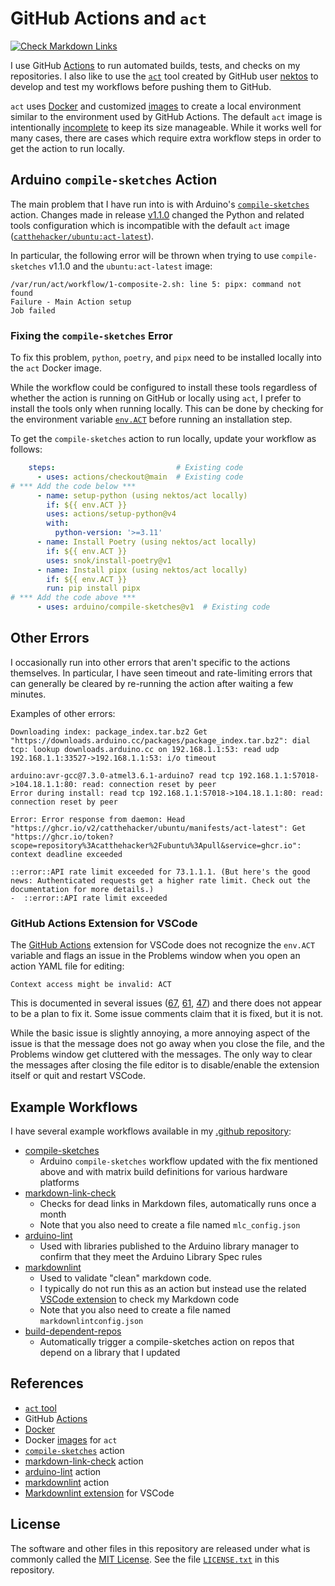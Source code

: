 # GitHub Actions and `act`

[![Check Markdown Links](https://github.com/Andy4495/GitHub-Actions-and-act/actions/workflows/CheckMarkdownLinks.yml/badge.svg)](https://github.com/Andy4495/GitHub-Actions-and-act/actions/workflows/CheckMarkdownLinks.yml)

I use GitHub [Actions][3] to run automated builds, tests, and checks on my repositories. I also like to use the [`act`][1] tool created by GitHub user [nektos][4] to develop and test my workflows before pushing them to GitHub.

`act` uses [Docker][5] and customized [images][6] to create a local environment similar to the environment used by GitHub Actions. The default `act` image is intentionally [incomplete][7] to keep its size manageable. While it works well for many cases, there are cases which require extra workflow steps in order to get the action to run locally.

## Arduino `compile-sketches` Action

The main problem that I have run into is with Arduino's [`compile-sketches`][8] action. Changes made in release [v1.1.0][10] changed the Python and related tools configuration which is incompatible with the default `act` image ([`catthehacker/ubuntu:act-latest`][9]).

In particular, the following error will be thrown when trying to use `compile-sketches` v1.1.0 and the `ubuntu:act-latest` image:

``` text
/var/run/act/workflow/1-composite-2.sh: line 5: pipx: command not found
Failure - Main Action setup
Job failed
```

### Fixing the `compile-sketches` Error

To fix this problem, `python`, `poetry`, and `pipx` need to be installed locally into the `act` Docker image.

While the workflow could be configured to install these tools regardless of whether the action is running on GitHub or locally using `act`, I prefer to install the tools only when running locally. This can be done by checking for the environment variable [`env.ACT`][11] before running an installation step.

To get the `compile-sketches` action to run locally, update your workflow as follows:

```yaml
    steps:                           # Existing code
      - uses: actions/checkout@main  # Existing code
# *** Add the code below ***
      - name: setup-python (using nektos/act locally)
        if: ${{ env.ACT }}
        uses: actions/setup-python@v4
        with:
          python-version: '>=3.11'
      - name: Install Poetry (using nektos/act locally)
        if: ${{ env.ACT }}
        uses: snok/install-poetry@v1
      - name: Install pipx (using nektos/act locally)
        if: ${{ env.ACT }}
        run: pip install pipx 
# *** Add the code above ***
      - uses: arduino/compile-sketches@v1  # Existing code
```

## Other Errors

I occasionally run into other errors that aren't specific to the actions themselves. In particular, I have seen timeout and rate-limiting errors that can generally be cleared by re-running the action after waiting a few minutes.

Examples of other errors:

```text
Downloading index: package_index.tar.bz2 Get "https://downloads.arduino.cc/packages/package_index.tar.bz2": dial tcp: lookup downloads.arduino.cc on 192.168.1.1:53: read udp 192.168.1.1:33527->192.168.1.1:53: i/o timeout
```

```text
arduino:avr-gcc@7.3.0-atmel3.6.1-arduino7 read tcp 192.168.1.1:57018->104.18.1.1:80: read: connection reset by peer
Error during install: read tcp 192.168.1.1:57018->104.18.1.1:80: read: connection reset by peer
```

```text
Error: Error response from daemon: Head "https://ghcr.io/v2/catthehacker/ubuntu/manifests/act-latest": Get "https://ghcr.io/token?scope=repository%3Acatthehacker%2Fubuntu%3Apull&service=ghcr.io": context deadline exceeded
```

```text
::error::API rate limit exceeded for 73.1.1.1. (But here's the good news: Authenticated requests get a higher rate limit. Check out the documentation for more details.)
-  ::error::API rate limit exceeded
```

### GitHub Actions Extension for VSCode

The [GitHub Actions][2] extension for VSCode does not recognize the `env.ACT` variable and flags an issue in the Problems window when you open an action YAML file for editing:

```text
Context access might be invalid: ACT
```

This is documented in several issues ([67][67], [61][61], [47][47]) and there does not appear to be a plan to fix it. Some issue comments claim that it is fixed, but it is not.

While the basic issue is slightly annoying, a more annoying aspect of the issue is that the message does not go away when you close the file, and the Problems window get cluttered with the messages. The only way to clear the messages after closing the file editor is to disable/enable the extension itself or quit and restart VSCode.

## Example Workflows

I have several example workflows available in my [.github repository][12]:

- [compile-sketches][13]
  - Arduino `compile-sketches` workflow updated with the fix mentioned above and with matrix build definitions for various hardware platforms
- [markdown-link-check][14]
  - Checks for dead links in Markdown files, automatically runs once a month
  - Note that you also need to create a file named `mlc_config.json`
- [arduino-lint][15]
  - Used with libraries published to the Arduino library manager to confirm that they meet the Arduino Library Spec rules
- [markdownlint][16]
  - Used to validate "clean" markdown code.
  - I typically do not run this as an action but instead use the related [VSCode extension][21] to check my Markdown code
  - Note that you also need to create a file named `markdownlintconfig.json`
- [build-dependent-repos][17]
  - Automatically trigger a compile-sketches action on repos that depend on a library that I updated

## References

- [`act` tool][1]
- GitHub [Actions][3]
- [Docker][5]
- Docker [images][6] for `act`
- [`compile-sketches`][8] action
- [markdown-link-check][18] action
- [arduino-lint][19] action
- [markdownlint][20] action
- [Markdownlint extension][21] for VSCode

## License

The software and other files in this repository are released under what is commonly called the [MIT License][100]. See the file [`LICENSE.txt`][101] in this repository.

[1]: https://github.com/nektos/act
[2]: https://marketplace.visualstudio.com/items?itemName=GitHub.vscode-github-actions
[3]: https://docs.github.com/en/actions
[4]: https://github.com/nektos
[5]: https://www.docker.com
[6]: https://github.com/nektos/act/blob/master/IMAGES.md
[7]: https://github.com/nektos/act#default-runners-are-intentionally-incomplete
[8]: https://github.com/marketplace/actions/compile-arduino-sketches
[9]: https://github.com/catthehacker/docker_images
[10]: https://github.com/arduino/compile-sketches/releases/tag/v1.1.0
[11]: https://github.com/nektos/act#skipping-steps
[12]: https://github.com/Andy4495/.github
[13]: https://github.com/Andy4495/.github/blob/main/workflow-templates/arduino-compile-sketches-matrix.yml
[14]: https://github.com/Andy4495/.github/blob/main/workflow-templates/CheckMarkdownLinks.yml
[15]: https://github.com/Andy4495/.github/blob/main/workflow-templates/arduino-lint.yml
[16]: https://github.com/Andy4495/.github/blob/main/workflow-templates/markdownlint.yml
[17]: https://github.com/Andy4495/.github/blob/main/workflow-templates/build-dependent-repos.yml
[18]: https://github.com/gaurav-nelson/github-action-markdown-link-check
[19]: https://github.com/marketplace/actions/arduino-arduino-lint-action
[20]: https://github.com/marketplace/actions/markdownlint-cli
[21]: https://marketplace.visualstudio.com/items?itemName=DavidAnson.vscode-markdownlint
[47]: https://github.com/github/vscode-github-actions/issues/47
[61]: https://github.com/github/vscode-github-actions/issues/61
[67]: https://github.com/github/vscode-github-actions/issues/67
[100]: https://choosealicense.com/licenses/mit/
[101]: ./LICENSE.txt
[//]: # ([200]: https://github.com/Andy4495/GitHub-actions-and-act)

[//]: # (This is a way to hack a comment in Markdown. This will not be displayed when rendered.)
